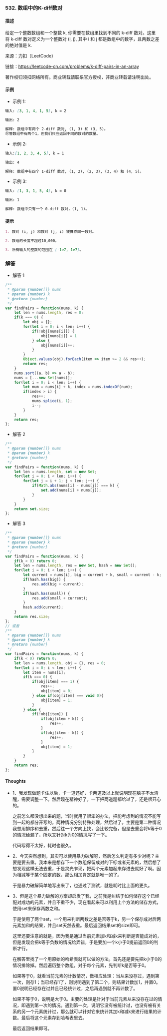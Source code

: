 ### 532. 数组中的K-diff数对

#### 描述

给定一个整数数组和一个整数 k, 你需要在数组里找到不同的 k-diff 数对。这里将 k-diff 数对定义为一个整数对 (i, j), 其中 i 和 j 都是数组中的数字，且两数之差的绝对值是 k.

来源：力扣（LeetCode）

链接：https://leetcode-cn.com/problems/k-diff-pairs-in-an-array

著作权归领扣网络所有。商业转载请联系官方授权，非商业转载请注明出处。

#### 示例

+ 示例 1:
```md
输入: [3, 1, 4, 1, 5], k = 2

输出: 2

解释: 数组中有两个 2-diff 数对, (1, 3) 和 (3, 5)。
尽管数组中有两个1，但我们只应返回不同的数对的数量。
```
+ 示例 2:
```md
输入:[1, 2, 3, 4, 5], k = 1

输出: 4

解释: 数组中有四个 1-diff 数对, (1, 2), (2, 3), (3, 4) 和 (4, 5)。
```
+ 示例 3:
```md
输入: [1, 3, 1, 5, 4], k = 0

输出: 1

解释: 数组中只有一个 0-diff 数对，(1, 1)。
```


#### 提示
```md
1. 数对 (i, j) 和数对 (j, i) 被算作同一数对。

2. 数组的长度不超过10,000。

3. 所有输入的整数的范围在 [-1e7, 1e7]。
```

### 解答

+ 解答 1
```js
/**
 * @param {number[]} nums
 * @param {number} k
 * @return {number}
 */
var findPairs = function(nums, k) {
    let len = nums.length, res = 0;
    if(k === 0) {
        let obj = {};
        for(let i = 0; i < len; i++) {
            if(!obj[nums[i]]) {
                obj[nums[i]] = 1
            } else {
                obj[nums[i]]++;
            }
        }
        Object.values(obj).forEach(item => item >= 2 && res++);
        return res;
    }
    nums.sort((a, b) => a - b);
    nums = [...new Set(nums)];
    for(let i = 0; i < len; i++) {
        let num = nums[i] + k, index = nums.indexOf(num);
        if(index > i) {
            res++;
            nums.splice(i, 1);
            i--;
        }
    }
    return res;
};
```

+ 解答 2
```js
/**
 * @param {number[]} nums
 * @param {number} k
 * @return {number}
 */
var findPairs = function(nums, k) {
    let len = nums.length, set = new Set;
    for(let i = 0; i < len; i++) {
        for(let j = i + 1; j < len; j++) {
            if(Math.abs(nums[i] - nums[j]) === k) {
                set.add(nums[i] + nums[j]);
            }
        }
    }
    return set.size;
};
```

+ 解答 3
```js
/**
 * @param {number[]} nums
 * @param {number} k
 * @return {number}
 */
var findPairs = function(nums, k) {
    if(k < 0) return 0;
    let len = nums.length, res = new Set, hash = new Set();
    for(let i = 0; i < len; i++) {
        let current = nums[i], big = current + k, small = current - k;
        if(hash.has(big)) {
            res.add(big + current);
        }
        if(hash.has(small)) {
            res.add(small + current);
        }
        hash.add(current);
    }
    return res.size;
};
// 或者
/**
 * @param {number[]} nums
 * @param {number} k
 * @return {number}
 */
var findPairs = function(nums, k) {
    if(k < 0) return 0;
    let len = nums.length, obj = {}, res = 0;
    for(let i = 0; i < len; i++) {
        let item = nums[i];
        if(k === 0) {
            if(obj[item] === 1) {
                res++;
                obj[item] = 0;
            } else if(obj[item] === void 0){
                obj[item] = 1;
            }
        } else {
            if(!obj[item]) {
                if(obj[item + k]) {
                    res++;
                }
                if(obj[item - k]) {
                    res++;
                }
                obj[item] = 1;
            }
        }
    }
    return res;
};
```

#### Thoughts

+ 1、我发现做题卡住以后，卡一道还好，卡两道及以上就说明现在脑子不太清醒，需要调整一下。然后现在精神好了，一下把两道题都给过了，还是很开心的。

  之前怎么都没想出来的题，当时就用了很笨的办法，把能考虑到的情况不能写到一起的都分开写的，两种情况分别特殊处理，然后过了。主要是第二种情况我想用排序和去重，然后往一个方向上找，会比较完备，但是去重会将k等于0的情况给漏了，所以又针对k为0的情况写了一下。

  代码写得不太好，耗时也很久。

+ 2、今天突然想到，其实可以使用暴力破解呀，然后怎么判定有多少对呢？主要是要去重。我本来是想存下一个数组保留成对的下标或者元素的，然后想了想发现这样无法去重，于是灵光乍现，把两个元素加起来存进去就好了啊。因为相减等于某个固定的数，那么相加肯定就是唯一的了。

  于是暴力破解简单地写出来了，也通过了测试，就是耗时比上面的更久。

+ 3、但是这个暴力破解的方案却启发了我，之前我是纠结于如何储存这个已经配对成功的元素，并且不重不少，现在看起来可以利用上个方法的储存方式，使用set来保存两数之和。

  于是使用了两个set，一个用来判断两数之差是否等于k，另一个保存成对后两元素加和的结果，并且set天然去重。最后返回结果set的size即可。

  这里还要注意的就是，因为我是通过当前元素加k和减k来判断是否能成对的，但是发现会把k等于负数的情况给弄错，于是要加一个k小于0提前返回0的判断才行。

  
  在解答里找了一个用原始的哈希表就可以做的方法。首先还是要先把k小于0的情况排除掉。然后遍历整个数组，对于每个元素，先判断k是否等于0。
  
  如果等于0，就看当前元素的计数情况，做相应处理：当从来没存过，遇到第一次，则存1；当已经存1了，则说明遇到了第二个，则结果计数加1，并置0。置0说明已经存在过并且已经统计过，之后再遇到就不再计数了。

  如果不等于0，说明是大于0。主要的处理是针对于当前元素从来没存在过的情况，即遇到第一次的情况。遇到第一次，说明它没有被统计过，也没有被有关系的另一个元素统计过，那么就可以针对它来统计其加k和减k来进行结果的计数。最后将这个元素存到哈希表里去。

  最后返回结果即可。
